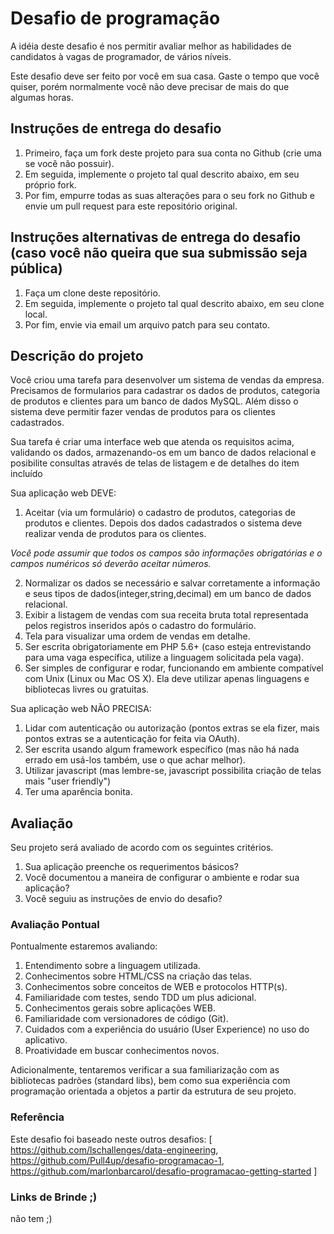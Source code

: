 # Desafio de programação
A idéia deste desafio é nos permitir avaliar melhor as habilidades de candidatos à vagas de programador, de vários níveis.

Este desafio deve ser feito por você em sua casa. Gaste o tempo que você quiser, porém normalmente você não deve precisar de mais do que algumas horas.

## Instruções de entrega do desafio
1. Primeiro, faça um fork deste projeto para sua conta no Github (crie uma se você não possuir).
2. Em seguida, implemente o projeto tal qual descrito abaixo, em seu próprio fork.
3. Por fim, empurre todas as suas alterações para o seu fork no Github e envie um pull request para este repositório original.

## Instruções alternativas de entrega do desafio (caso você não queira que sua submissão seja pública)
1. Faça um clone deste repositório.
2. Em seguida, implemente o projeto tal qual descrito abaixo, em seu clone local.
3. Por fim, envie via email um arquivo patch para seu contato.

## Descrição do projeto
Você criou uma tarefa para desenvolver um sistema de vendas da empresa.
Precisamos de formularios para cadastrar os dados de produtos, categoria de produtos e clientes para um banco de dados MySQL.
Além disso o sistema deve permitir fazer vendas de produtos para os clientes cadastrados.

Sua tarefa é criar uma interface web que atenda os requisitos acima, validando os dados, armazenando-os em um banco de dados relacional e posibilite consultas através de telas de listagem e de detalhes do item incluído

Sua aplicação web DEVE:

1. Aceitar (via um formulário) o cadastro de produtos, categorias de produtos e clientes. Depois dos dados cadastrados o sistema deve realizar venda de produtos para os clientes.

  *Você pode assumir que todos os campos são informações obrigatórias e o campos numéricos só deverão aceitar números.*

2. Normalizar os dados se necessário e salvar corretamente a informação e seus tipos de dados(integer,string,decimal) em um banco de dados relacional.
3. Exibir a listagem de vendas com sua receita bruta total representada pelos registros inseridos após o cadastro do formulário.
4. Tela para visualizar uma ordem de vendas em detalhe.
5. Ser escrita obrigatoriamente em PHP 5.6+ (caso esteja entrevistando para uma vaga específica, utilize a linguagem solicitada pela vaga).
6. Ser simples de configurar e rodar, funcionando em ambiente compatível com Unix (Linux ou Mac OS X). Ela deve utilizar apenas linguagens e bibliotecas livres ou gratuitas.

Sua aplicação web NÃO PRECISA:

1. Lidar com autenticação ou autorização (pontos extras se ela fizer, mais pontos extras se a autenticação for feita via OAuth).
2. Ser escrita usando algum framework específico (mas não há nada errado em usá-los também, use o que achar melhor).
3. Utilizar javascript (mas lembre-se, javascript possibilita criação de telas mais "user friendly")
4. Ter uma aparência bonita.

## Avaliação
Seu projeto será avaliado de acordo com os seguintes critérios.

1. Sua aplicação preenche os requerimentos básicos?
2. Você documentou a maneira de configurar o ambiente e rodar sua aplicação?
3. Você seguiu as instruções de envio do desafio?

### Avaliação Pontual
Pontualmente estaremos avaliando:

1. Entendimento sobre a linguagem utilizada.
2. Conhecimentos sobre HTML/CSS na criação das telas.
3. Conhecimentos sobre conceitos de WEB e protocolos HTTP(s).
4. Familiaridade com testes, sendo TDD um plus adicional.
5. Conhecimentos gerais sobre aplicações WEB.
6. Familiaridade com versionadores de código (Git).
7. Cuidados com a experiência do usuário (User Experience) no uso do aplicativo.
8. Proatividade em buscar conhecimentos novos.

Adicionalmente, tentaremos verificar a sua familiarização com as bibliotecas padrões (standard libs), bem como sua experiência com programação orientada a objetos a partir da estrutura de seu projeto.

### Referência

Este desafio foi baseado neste outros desafios: [ https://github.com/lschallenges/data-engineering, https://github.com/Pull4up/desafio-programacao-1, https://github.com/marlonbarcarol/desafio-programacao-getting-started ]

### Links de Brinde  ;)

não tem ;)

